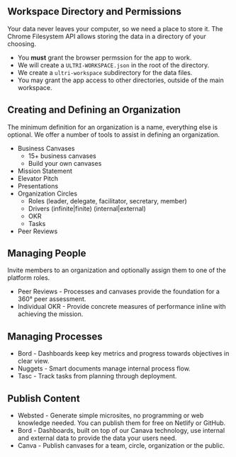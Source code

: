## Workspace Directory and Permissions

Your data never leaves your computer, so we need a place to store it. The Chrome Filesystem API allows storing the data in a directory of your choosing.

* You **must** grant the browser permssion for the app to work.
* We will create a `ULTRI-WORKSPACE.json` in the root of the directory.
* We create a `ultri-workspace` subdirectory for the data files.
* You may grant the app access to other directories, outside of the main workspace.

## Creating and Defining an Organization

The minimum definition for an organization is a name, everything else is optional. We offer a number of tools to assist in defining an organization.

* Business Canvases
  * 15+ business canvases
  * Build your own canvases
* Mission Statement
* Elevator Pitch
* Presentations
* Organization Circles
  * Roles (leader, delegate, facilitator, secretary, member)
  * Drivers (infinite|finite) (internal|external)
  * OKR
  * Tasks
* Peer Reviews

## Managing People

Invite members to an organization and optionally assign them to one of the platform roles.

* Peer Reviews - Processes and canvases provide the foundation for a 360&deg; peer assessment.
* Individual OKR - Provide concrete measures of performance inline with achieving the mission.


## Managing Processes

* Bord - Dashboards keep key metrics and progress towards objectives in clear view.
* Nuggets - Smart documents manage internal process flow.
* Tasc - Track tasks from planning through deployment.

## Publish Content

* Websted - Generate simple microsites, no programming or web knowledge needed. You can publish them for free on Netlify or GitHub.
* Bord - Dashboards, built on top of our Canava technology, use internal and external data to provide the data your users need.
* Canva - Publish canvases for a team, circle, organization or the public.



